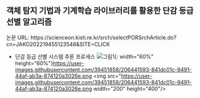 <h2>객체 탐지 기법과 기계학습 라이브러리를 활용한 단감 등급 선별 알고리즘</h2>
논문 URL: https://scienceon.kisti.re.kr/srch/selectPORSrchArticle.do?cn=JAKO202219455123548&SITE=CLICK

* 단감 등급 선별 시스템 추론 프로세스
![그림1](){: width="60%" height="60%"}https://user-images.githubusercontent.com/39451858/206441593-841dc01c-9491-44af-ab3a-874120a3026e.png
<img src="https://user-images.githubusercontent.com/39451858/206441593-841dc01c-9491-44af-ab3a-874120a3026e.png  width="200" height="400"/>
